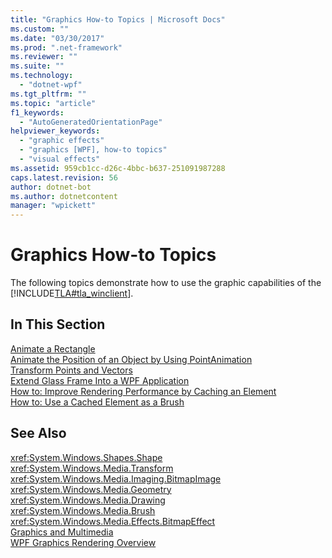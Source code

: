 ```yaml
---
title: "Graphics How-to Topics | Microsoft Docs"
ms.custom: ""
ms.date: "03/30/2017"
ms.prod: ".net-framework"
ms.reviewer: ""
ms.suite: ""
ms.technology: 
  - "dotnet-wpf"
ms.tgt_pltfrm: ""
ms.topic: "article"
f1_keywords: 
  - "AutoGeneratedOrientationPage"
helpviewer_keywords: 
  - "graphic effects"
  - "graphics [WPF], how-to topics"
  - "visual effects"
ms.assetid: 959cb1cc-d26c-4bbc-b637-251091987288
caps.latest.revision: 56
author: dotnet-bot
ms.author: dotnetcontent
manager: "wpickett"
---
```

# Graphics How-to Topics
The following topics demonstrate how to use the graphic capabilities of the [!INCLUDE[TLA#tla_winclient](../../../../includes/tlasharptla-winclient-md.md)].  
  
## In This Section  
 [Animate a Rectangle](../../../../docs/framework/wpf/graphics-multimedia/how-to-animate-a-rectangle.md)  
 [Animate the Position of an Object by Using PointAnimation](../../../../docs/framework/wpf/graphics-multimedia/how-to-animate-the-position-of-an-object-by-using-pointanimation.md)  
 [Transform Points and Vectors](../../../../docs/framework/wpf/graphics-multimedia/how-to-transform-points-and-vectors.md)  
 [Extend Glass Frame Into a WPF Application](../../../../docs/framework/wpf/graphics-multimedia/extend-glass-frame-into-a-wpf-application.md)  
 [How to: Improve Rendering Performance by Caching an Element](../../../../docs/framework/wpf/graphics-multimedia/how-to-improve-rendering-performance-by-caching-an-element.md)  
 [How to: Use a Cached Element as a Brush](../../../../docs/framework/wpf/graphics-multimedia/how-to-use-a-cached-element-as-a-brush.md)  
  
## See Also  
 <xref:System.Windows.Shapes.Shape>   
 <xref:System.Windows.Media.Transform>   
 <xref:System.Windows.Media.Imaging.BitmapImage>   
 <xref:System.Windows.Media.Geometry>   
 <xref:System.Windows.Media.Drawing>   
 <xref:System.Windows.Media.Brush>   
 <xref:System.Windows.Media.Effects.BitmapEffect>   
 [Graphics and Multimedia](../../../../docs/framework/wpf/graphics-multimedia/index.md)   
 [WPF Graphics Rendering Overview](../../../../docs/framework/wpf/graphics-multimedia/wpf-graphics-rendering-overview.md)